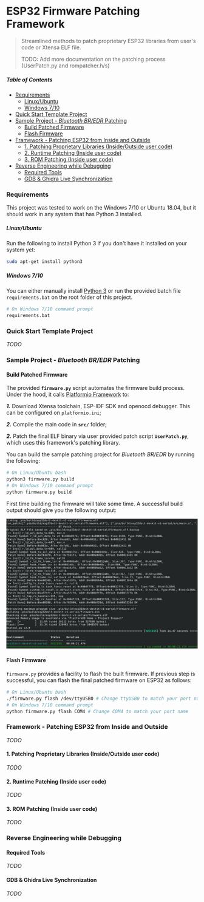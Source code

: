 # ESP32 Firmware Patching Framework

> Streamlined methods to patch proprietary ESP32 libraries from user's code or Xtensa ELF file.
>
> TODO: Add more documentation on the patching process (UserPatch.py and rompatcher.h/s)



<!-- START doctoc generated TOC please keep comment here to allow auto update -->
<!-- DON'T EDIT THIS SECTION, INSTEAD RE-RUN doctoc TO UPDATE -->
<h5>Table of Contents</h5>

- [Requirements](#requirements)
    - [Linux/Ubuntu](#linuxubuntu)
    - [Windows 7/10](#windows-710)
- [Quick Start Template Project](#quick-start-template-project)
- [Sample Project - *Bluetooth BR/EDR* Patching](#sample-project---bluetooth-bredr-patching)
  - [Build Patched Firmware](#build-patched-firmware)
  - [Flash Firmware](#flash-firmware)
- [Framework - Patching ESP32 from Inside and Outside](#framework---patching-esp32-from-inside-and-outside)
  - [1. Patching Proprietary Libraries (Inside/Outside user code)](#1-patching-proprietary-libraries-insideoutside-user-code)
  - [2. Runtime Patching (Inside user code)](#2-runtime-patching-inside-user-code)
  - [3. ROM Patching (Inside user code)](#3-rom-patching-inside-user-code)
- [Reverse Engineering while Debugging](#reverse-engineering-while-debugging)
  - [Required Tools](#required-tools)
  - [GDB & Ghidra Live Synchronization](#gdb--ghidra-live-synchronization)

<!-- END doctoc generated TOC please keep comment here to allow auto update -->



### Requirements

This project was tested to work on the Windows 7/10 or Ubuntu 18.04, but it should work in any system that has Python 3 installed.

##### Linux/Ubuntu

Run the following to install Python 3 if you don't have it installed on your system yet:

```bash
sudo apt-get install python3
```

##### Windows 7/10

You can either manually install [Python 3](https://www.python.org/ftp/python/3.8.10/python-3.8.10-embed-amd64.zip) or run the provided batch file `requirements.bat` on the root folder of this project.

```bash
# On Windows 7/10 command prompt
requirements.bat
```



### Quick Start Template Project

*TODO*



### Sample Project - *Bluetooth BR/EDR* Patching

#### Build Patched Firmware

The provided **`firmware.py`** script automates the firmware build process. Under the hood, it calls [Platformio Framework](https://docs.platformio.org/en/latest/platforms/espressif32.html) to:

***1.*** Download Xtensa toolchain, ESP-IDF SDK and openocd debugger. This can be configured on `platformio.ini`;

***2.*** Compile the main code in **`src/`** folder;

***2.*** Patch the final ELF binary via user provided patch script **`UserPatch.py`**, which uses this framework's patching library.

You can build the sample patching project for *Bluetooth BR/EDR* by running the following:

```bash
# On Linux/Ubuntu bash
python3 firmware.py build
# On Windows 7/10 command prompt
python firmware.py build
```

First time building the firmware will take some time. A successful build output should give you the following output:

<p align="center">
<img src="docs/patch_output.png" alt="patch_output" width="700" height="auto" />
</p>




#### Flash Firmware

`firmware.py` provides a facility to flash the built firmware. If previous step is successful, you can flash the final patched firmware on ESP32 as follows:

```bash
# On Linux/Ubuntu bash
./firmware.py flash /dev/ttyUSB0 # Change ttyUSB0 to match your port name
# On Windows 7/10 command prompt
python firmware.py flash COM4 # Change COM4 to match your port name
```



### Framework - Patching ESP32 from Inside and Outside

*TODO*

#### 1. Patching Proprietary Libraries (Inside/Outside user code)

*TODO*

#### 2. Runtime Patching (Inside user code)

*TODO*

#### 3. ROM Patching (Inside user code)

*TODO*



### Reverse Engineering while Debugging 

#### Required Tools

*TODO*

#### GDB & Ghidra Live Synchronization

*TODO*







